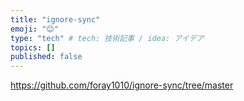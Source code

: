 ```yaml
---
title: "ignore-sync"
emoji: "😊"
type: "tech" # tech: 技術記事 / idea: アイデア
topics: []
published: false
---
```


https://github.com/foray1010/ignore-sync/tree/master